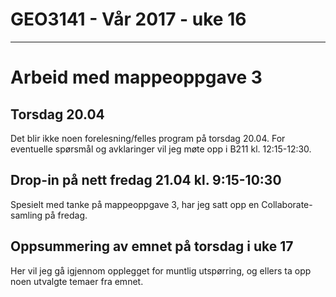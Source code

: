 # GEO3141 - Vår 2017 - uke 16
---

# Arbeid med mappeoppgave 3


## Torsdag 20.04

Det blir ikke noen forelesning/felles program på torsdag 20.04.
For eventuelle spørsmål og avklaringer vil jeg møte opp i B211 kl. 12:15-12:30.

## Drop-in på nett fredag 21.04 kl. 9:15-10:30

Spesielt med tanke på mappeoppgave 3, har jeg satt opp en Collaborate-samling på fredag.

##  Oppsummering av emnet på torsdag i uke 17

Her vil jeg gå igjennom opplegget for muntlig utspørring, og ellers ta opp noen utvalgte temaer fra emnet.
